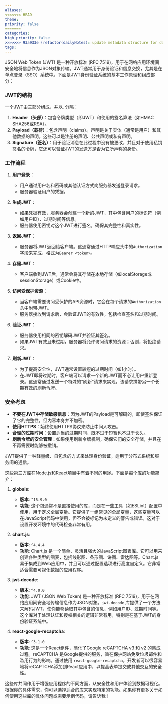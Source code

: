 ```yaml
---
aliases: 
<<<<<<< HEAD
theme: 
priority: false
=======
categories: 
high_priority: false
>>>>>>> 93a933e (refactor(dailyNotes): update metadata structure for daily notes)
tags:
---
```

JSON Web Token (JWT) 是一种开放标准 (RFC 7519)，用于在网络应用环境间安全地将信息作为JSON对象传输。JWT通常用于身份验证和信息交换，尤其是在单点登录（SSO）系统中。下面是JWT身份验证系统的基本工作原理和组成部分：

### JWT的结构

一个JWT由三部分组成，并以`.`分隔：

1. **Header（头部）**：包含令牌类型（即JWT）和使用的签名算法（如HMAC SHA256或RSA）。
2. **Payload（载荷）**：包含声明（claims）。声明是关于实体（通常是用户）和其他数据的声明。这些可以是注册的声明、公共声明或私有声明。
3. **Signature（签名）**：用于验证消息在此过程中没有被更改，并且对于使用私钥签名的令牌，它还可以验证JWT的发送方是否为它所声称的身份。

### 工作流程

1. **用户登录**：
   - 用户通过用户名和密码或其他认证方式向服务器发送登录请求。
   - 服务器验证用户的凭据。

2. **生成JWT**：
   - 如果凭据有效，服务器会创建一个新的JWT，其中包含用户的标识符（例如用户ID）、过期时间等信息。
   - 服务器使用密钥对这个JWT进行签名，确保其完整性和真实性。

3. **返回JWT**：
   - 服务器将JWT返回给客户端。这通常通过HTTP响应头中的`Authorization`字段来完成，格式为`Bearer <token>`。

4. **存储JWT**：
   - 客户端收到JWT后，通常会将其存储在本地存储（如localStorage或sessionStorage）或Cookie中。

5. **访问受保护资源**：
   - 当客户端需要访问受保护的API资源时，它会在每个请求的`Authorization`头中附带JWT。
   - 服务器接收到请求后，会验证JWT的有效性，包括检查签名和过期时间。

6. **验证JWT**：
   - 服务器使用相同的密钥解码JWT并验证其签名。
   - 如果JWT有效且未过期，服务器将允许访问请求的资源；否则，将拒绝请求。

7. **刷新JWT**：
   - 为了提高安全性，JWT通常设置较短的过期时间（如1小时）。
   - 在JWT即将过期时，客户端可以请求一个新的JWT而不必让用户重新登录。这通常通过发送一个特殊的“刷新”请求来实现，该请求携带另一个长期有效的刷新令牌。

### 安全考虑

- **不要在JWT中存储敏感信息**：因为JWT的Payload是可解码的，即使签名保证了它的完整性，但内容本身并不加密。
- **使用HTTPS**：始终使用HTTPS协议来防止中间人攻击。
- **合理的过期时间**：设置适当的过期时间，既不过于短暂也不过于长久。
- **刷新令牌的安全管理**：如果使用刷新令牌机制，确保它们的安全存储，并且在不再需要时能够被撤销。

JWT提供了一种轻量级、自包含的方式来处理身份验证，适用于分布式系统和服务间的通信。

这些第三方库在Node.js和React项目中有着不同的用途。下面是每个库的功能简介：

1. **globals**:
   - **版本**: `^15.9.0`
   - **功能**: 这个包通常不是直接使用的库，而是在一些工具（如ESLint）配置中使用，用于定义全局变量。它提供了一组常见的全局变量，这些变量可以在JavaScript代码中使用，但不会被标记为未定义的警告或错误。这对于设置开发环境中的代码检查非常有用。

2. **chart.js**:
   - **版本**: `^4.4.4`
   - **功能**: Chart.js 是一个简单、灵活且强大的JavaScript图表库。它可以用来创建各种类型的图表，包括线形图、条形图、饼图、雷达图等。Chart.js易于集成到Web应用中，并且可以通过配置选项进行高度自定义。它非常适合需要可视化数据的应用程序。

3. **jwt-decode**:
   - **版本**: `^4.0.0`
   - **功能**: JWT (JSON Web Token) 是一种开放标准 (RFC 7519)，用于在网络应用间安全地传输信息作为JSON对象。`jwt-decode` 库提供了一个方法来解码JWT，使你能够读取其中包含的信息，例如用户ID、过期时间等。这个库对于处理认证和授权相关的逻辑非常有用，特别是在基于JWT的身份验证系统中。

4. **react-google-recaptcha**:
   - **版本**: `^3.1.0`
   - **功能**: 这是一个React组件，简化了Google reCAPTCHA v3 和 v2 的集成过程。reCAPTCHA 是Google提供的服务，旨在保护网站免受垃圾邮件和滥用行为的影响。通过使用 `react-google-recaptcha`，开发者可以很容易地将reCAPTCHA添加到React应用中，以提高表单提交或其他交互的安全性。

这些库共同作用于增强应用程序的不同方面，从安全性和用户体验到数据可视化。根据你的具体需求，你可以选择适合的库来实现特定的功能。如果你有更多关于如何使用这些库的具体问题或需要示例代码，请告诉我！